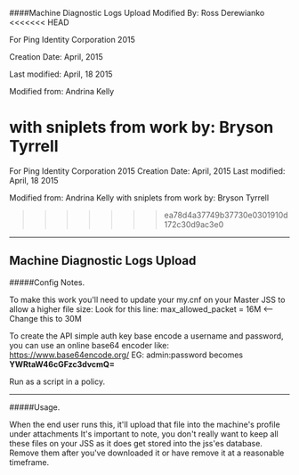 ####Machine Diagnostic Logs Upload
Modified By: Ross Derewianko
<<<<<<< HEAD

For Ping Identity Corporation 2015

Creation Date: April, 2015

Last modified: April, 18 2015 

Modified from: Andrina Kelly 

with sniplets from work by: Bryson Tyrrell 
=======
For Ping Identity Corporation 2015
Creation Date: April, 2015
Last modified: April, 18 2015

Modified from: Andrina Kelly
with sniplets from work by: Bryson Tyrrell
>>>>>>> ea78d4a37749b37730e0301910d172c30d9ac3e0

--------------------------------------------------------
Machine Diagnostic Logs Upload
--------------------------------------------------------
#####Config Notes.

To make this work you'll need to update your my.cnf on your Master JSS to allow a higher file size: 
Look for this line: 
max_allowed_packet      = 16M <-- Change this to 30M

To create the API simple auth key base encode a username and password, you can use an online base64 encoder like: 
https://www.base64encode.org/
EG: admin:password becomes **YWRtaW46cGFzc3dvcmQ=**

Run as a script in a policy.


--------------------------------------------------------	
#####Usage.

When the end user runs this, it'll upload that file into the machine's profile under attachments It's important to note, you don't really want to keep all these files on your JSS as it does get stored into the jss'es database. Remove them after you've downloaded it or have remove it at a reasonable timeframe.


